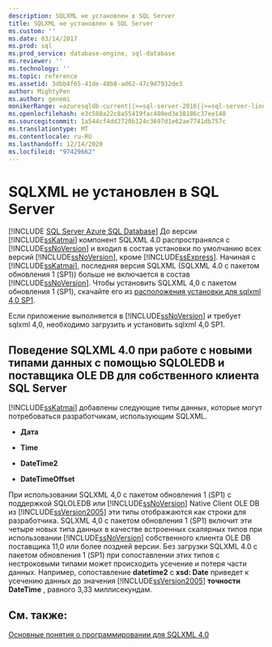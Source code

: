 ```yaml
---
description: SQLXML не установлен в SQL Server
title: SQLXML не установлен в SQL Server
ms.custom: ''
ms.date: 03/14/2017
ms.prod: sql
ms.prod_service: database-engine, sql-database
ms.reviewer: ''
ms.technology: ''
ms.topic: reference
ms.assetid: 3dbb4f65-41de-48b8-ad62-47c9d7932de3
author: MightyPen
ms.author: genemi
monikerRange: =azuresqldb-current||>=sql-server-2016||>=sql-server-linux-2017||=azuresqldb-mi-current
ms.openlocfilehash: e3c588a22c8a55419fac480ed3e38186c37ee148
ms.sourcegitcommit: 1a544cf4dd2720b124c3697d1e62ae7741db757c
ms.translationtype: MT
ms.contentlocale: ru-RU
ms.lasthandoff: 12/14/2020
ms.locfileid: "97429662"
---
```

# <a name="sqlxml-is-not-installed-in-sql-server"></a>SQLXML не установлен в SQL Server
[!INCLUDE [SQL Server Azure SQL Database](../../includes/applies-to-version/sql-asdb.md)]
  До версии [!INCLUDE[ssKatmai](../../includes/sskatmai-md.md)] компонент SQLXML 4.0 распространялся с [!INCLUDE[ssNoVersion](../../includes/ssnoversion-md.md)] и входил в состав установки по умолчанию всех версий [!INCLUDE[ssNoVersion](../../includes/ssnoversion-md.md)], кроме [!INCLUDE[ssExpress](../../includes/ssexpress-md.md)]. Начиная с [!INCLUDE[ssKatmai](../../includes/sskatmai-md.md)], последняя версия SQLXML (SQLXML 4.0 с пакетом обновления 1 (SP1)) больше не включается в состав [!INCLUDE[ssNoVersion](../../includes/ssnoversion-md.md)]. Чтобы установить SQLXML 4,0 с пакетом обновления 1 (SP1), скачайте его из [расположения установки для sqlxml 4,0 SP1](https://www.microsoft.com/download/details.aspx?id=30403).  
  
 Если приложение выполняется в [!INCLUDE[ssNoVersion](../../includes/ssnoversion-md.md)] и требует sqlxml 4,0, необходимо загрузить и установить sqlxml 4,0 SP1.  
  
## <a name="sqlxml-40-sp1-behavior-with-new-data-types-using-sqloledb-and-sql-server-native-client-ole-db-provider"></a>Поведение SQLXML 4.0 при работе с новыми типами данных с помощью SQLOLEDB и поставщика OLE DB для собственного клиента SQL Server  
 [!INCLUDE[ssKatmai](../../includes/sskatmai-md.md)] добавлены следующие типы данных, которые могут потребоваться разработчикам, использующим SQLXML.  
  
-   **Дата**  
  
-   **Time**  
  
-   **DateTime2**  
  
-   **DateTimeOffset**  
  
 При использовании SQLXML 4,0 с пакетом обновления 1 (SP1) с поддержкой SQLOLEDB или [!INCLUDE[ssNoVersion](../../includes/ssnoversion-md.md)] Native Client OLE DB из [!INCLUDE[ssVersion2005](../../includes/ssversion2005-md.md)] эти типы отображаются как строки для разработчика. SQLXML 4,0 с пакетом обновления 1 (SP1) включит эти четыре новых типа данных в качестве встроенных скалярных типов при использовании [!INCLUDE[ssNoVersion](../../includes/ssnoversion-md.md)] собственного клиента OLE DB поставщика 11,0 или более поздней версии. Без загрузки SQLXML 4.0 с пакетом обновления 1 (SP1) при сопоставлении этих типов с нестроковыми типами может происходить усечение и потеря части данных. Например, сопоставление **datetime2** с **xsd: Date** приведет к усечению данных до значения [!INCLUDE[ssVersion2005](../../includes/ssversion2005-md.md)] **точности DateTime** , равного 3,33 миллисекундам.  
  
## <a name="see-also"></a>См. также:  
 [Основные понятия о программировании для SQLXML 4.0](../../relational-databases/sqlxml/sqlxml-4-0-programming-concepts.md)  
  
  

